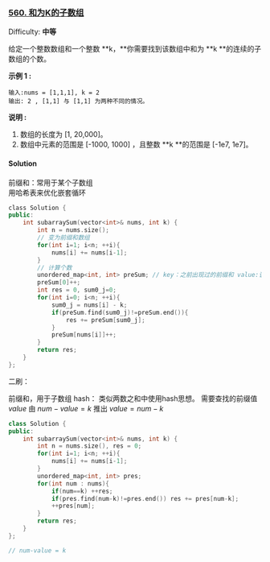 ### [560\. 和为K的子数组](https://leetcode-cn.com/problems/subarray-sum-equals-k/)

Difficulty: **中等**


给定一个整数数组和一个整数 **k，**你需要找到该数组中和为 **k **的连续的子数组的个数。

**示例 1 :**

```
输入:nums = [1,1,1], k = 2
输出: 2 , [1,1] 与 [1,1] 为两种不同的情况。
```

**说明 :**

1.  数组的长度为 [1, 20,000]。
2.  数组中元素的范围是 [-1000, 1000] ，且整数 **k **的范围是 [-1e7, 1e7]。


#### Solution

前缀和：常用于某个子数组  
用哈希表来优化嵌套循环

```cpp
​class Solution {
public:
    int subarraySum(vector<int>& nums, int k) {
        int n = nums.size();
        // 变为前缀和数组
        for(int i=1; i<n; ++i){
            nums[i] += nums[i-1];
        }
        // 计算个数
        unordered_map<int, int> preSum; // key：之前出现过的前缀和 value:该前缀和出现的次数
        preSum[0]++;
        int res = 0, sum0_j=0;
        for(int i=0; i<n; ++i){
            sum0_j = nums[i] - k;
            if(preSum.find(sum0_j)!=preSum.end()){
                res += preSum[sum0_j];
            }
            preSum[nums[i]]++;
        }
        return res;
    }
};
```


二刷：  

前缀和，用于子数组
hash： 类似两数之和中使用hash思想。 需要查找的前缀值 $value$ 由 $num - value = k$ 推出 $value = num - k$  

```cpp
class Solution {
public:
    int subarraySum(vector<int>& nums, int k) {
        int n = nums.size(), res = 0;
        for(int i=1; i<n; ++i){
            nums[i] += nums[i-1];
        }
        unordered_map<int, int> pres;
        for(int num : nums){
            if(num==k) ++res;
            if(pres.find(num-k)!=pres.end()) res += pres[num-k];
            ++pres[num];
        }
        return res;
    }
};

// num-value = k
```